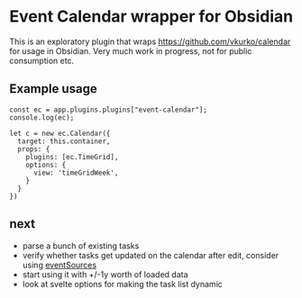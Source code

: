 # Event Calendar wrapper for Obsidian

This is an exploratory plugin that wraps https://github.com/vkurko/calendar for usage in Obsidian. Very much work in progress, not for public consumption etc.

## Example usage

```dataviewjs
const ec = app.plugins.plugins["event-calendar"];
console.log(ec);

let c = new ec.Calendar({
  target: this.container,
  props: {
    plugins: [ec.TimeGrid],
    options: {
      view: 'timeGridWeek',
    }
  }
})
```

## next

- parse a bunch of existing tasks
- verify whether tasks get updated on the calendar after edit, consider using [eventSources](https://github.com/vkurko/calendar?tab=readme-ov-file#eventsources)
- start using it with +/-1y worth of loaded data
- look at svelte options for making the task list dynamic
